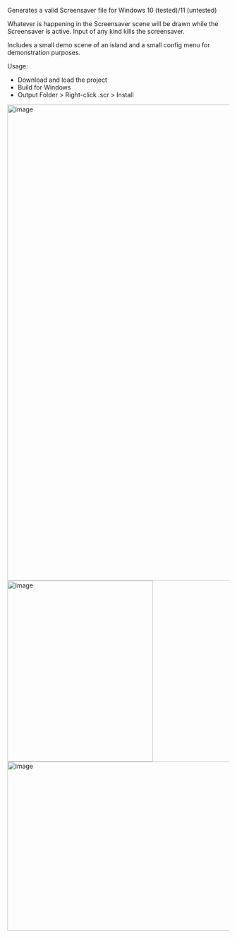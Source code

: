 Generates a valid Screensaver file for Windows 10 (tested)/11 (untested)

Whatever is happening in the Screensaver scene will be drawn while the Screensaver is active. Input of any kind kills the screensaver.

Includes a small demo scene of an island and a small config menu for demonstration purposes.

Usage:
  - Download and load the project
  - Build for Windows
  - Output Folder > Right-click .scr > Install

<img width="1920" height="1080" alt="image" src="https://github.com/user-attachments/assets/5e461078-a7fe-4573-b84e-e280e25bc87f" />

<img width="330" height="410" alt="image" src="https://github.com/user-attachments/assets/7776085a-45c4-4fea-a536-bd087f06d9fc" />

<img width="512" height="384" alt="image" src="https://github.com/user-attachments/assets/f3935367-1d29-4aca-be9e-813081b7db60" />
